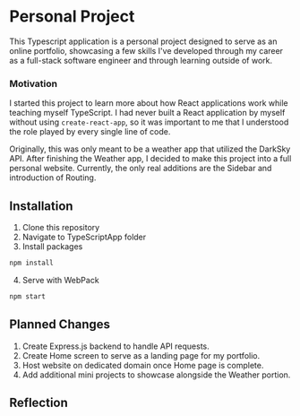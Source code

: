 # Personal Project

This Typescript application is a personal project designed to serve as an online portfolio, showcasing a few skills I've developed through my career as a full-stack
software engineer and through learning outside of work.

### Motivation
I started this project to learn more about how React applications work while teaching myself TypeScript.  I had never built a React application by myself without using `create-react-app`, so it was important to me that I understood the role played by every single line of code.

Originally, this was only meant to be a weather app that utilized the DarkSky API.  After finishing the Weather app, I decided to make this project into a full personal website.  Currently, the only real additions are the Sidebar and introduction of Routing.

## Installation
1. Clone this repository
2. Navigate to TypeScriptApp folder
3. Install packages

```bash
npm install
```
4. Serve with WebPack
```bash
npm start
```

## Planned Changes
1.  Create Express.js backend to handle API requests.
2.  Create Home screen to serve as a landing page for my portfolio.
3.  Host website on dedicated domain once Home page is complete.
4.  Add additional mini projects to showcase alongside the Weather portion.

## Reflection
